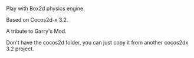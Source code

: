 Play with Box2d physics engine.

Based on Cocos2d-x 3.2.

A tribute to Garry's Mod.

Don't have the cocos2d folder, you can just copy it from another cocos2dx 3.2 project.




